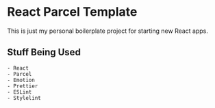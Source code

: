 # React Parcel Template

This is just my personal boilerplate project for starting new React apps.

## Stuff Being Used

    - React
    - Parcel
    - Emotion
    - Prettier
    - ESLint
    - Stylelint
